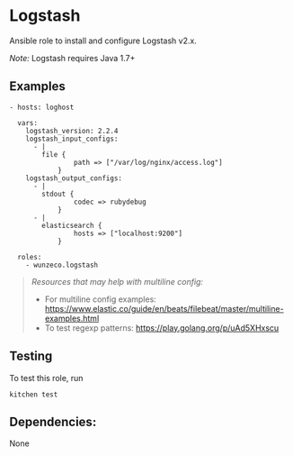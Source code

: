 Logstash
========

Ansible role to install and configure Logstash v2.x.


*Note:* Logstash requires Java 1.7+

## Examples

```
- hosts: loghost

  vars:
    logstash_version: 2.2.4
    logstash_input_configs: 
      - |
        file { 
                path => ["/var/log/nginx/access.log"]
            }
    logstash_output_configs: 
      - |
        stdout { 
                codec => rubydebug
            }
      - |
        elasticsearch { 
                hosts => ["localhost:9200"] 
            }

  roles:
    - wunzeco.logstash
```

> *Resources that may help with multiline config:*
>    - For multiline config examples:
>        https://www.elastic.co/guide/en/beats/filebeat/master/multiline-examples.html
>    - To test regexp patterns:
>        https://play.golang.org/p/uAd5XHxscu


## Testing

To test this role, run

```
kitchen test
```


## Dependencies:

None

